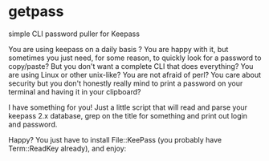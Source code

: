 getpass
=======

simple CLI password puller for Keepass

You are using keepass on a daily basis ?
You are happy with it, but sometimes you just need, for some reason, to quickly look for a password to copy/paste?
But you don't want a complete CLI that does everything?
You are using Linux or other unix-like? You are not afraid of perl?
You care about security but you don't honestly really mind to print a password on your terminal and having it in your clipboard?

I have something for you!
Just a little script that will read and parse your keepass 2.x database, grep on the title for something and print out login and password.

Happy? You just have to install File::KeePass (you probably have Term::ReadKey already), and enjoy:

